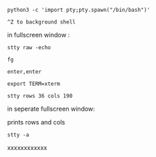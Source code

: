 ````
python3 -c 'import pty;pty.spawn("/bin/bash")'

````

````
^Z to background shell

`````

in fullscreen window :
````
stty raw -echo

fg

enter,enter

export TERM=xterm

stty rows 36 cols 190
`````
in seperate fullscreen window:

prints rows and cols
````
stty -a

`````



xxxxxxxxxxxx